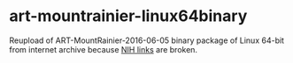 # art-mountrainier-linux64binary
Reupload of ART-MountRainier-2016-06-05 binary package of Linux 64-bit from internet archive because [NIH links](https://www.niehs.nih.gov/research/resources/software/biostatistics/art) are broken.
